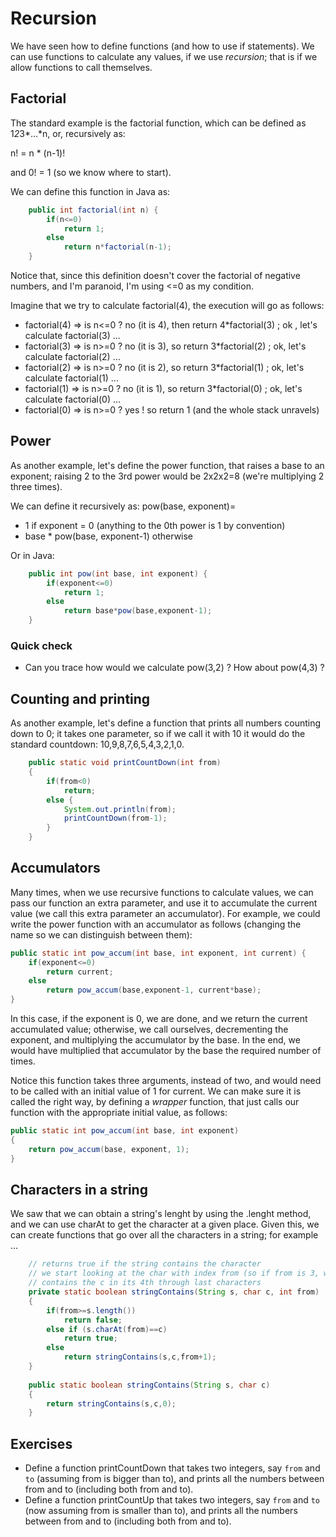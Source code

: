 Recursion
===

We have seen how to define functions (and how to use if statements). We can use functions to calculate any values, if we use *recursion*; that is if we allow functions to call themselves.

## Factorial
The standard example is the factorial function, which can be defined as 1*2*3*...*n, or, recursively as:

n! = n * (n-1)!

and 0! = 1 (so we know where to start).

We can define this function in Java as:
```java
	public int factorial(int n) {
		if(n<=0)
			return 1;
		else
			return n*factorial(n-1);
	}
```
Notice that, since this definition doesn't cover the factorial of negative numbers, and I'm paranoid, I'm using <=0 as my condition.

Imagine that we try to calculate factorial(4), the execution will go as follows:
+ factorial(4) => is n<=0 ? no (it is 4), then return 4*factorial(3) ; ok , let's calculate factorial(3) ...
+ factorial(3) => is n>=0 ? no (it is 3), so return 3*factorial(2) ; ok, let's calculate factorial(2) ...
+ factorial(2) => is n>=0 ? no (it is 2), so return 3*factorial(1) ; ok, let's calculate factorial(1) ...
+ factorial(1) => is n>=0 ? no (it is 1), so return 3*factorial(0) ; ok, let's calculate factorial(0) ...
+ factorial(0) => is n>=0 ? yes ! so return 1 (and the whole stack unravels)

## Power

As another example, let's define the power function, that raises a base to an exponent; raising 2 to the 3rd power would be 2x2x2=8 (we're multiplying 2 three times).

We can define it recursively as: pow(base, exponent)=
+ 1 if exponent = 0 (anything to the 0th power is 1 by convention)
+ base * pow(base, exponent-1) otherwise

Or in Java:
```java
	public int pow(int base, int exponent) {
		if(exponent<=0)
			return 1;
		else
			return base*pow(base,exponent-1);
	}
```

### Quick check
+ Can you trace how would we calculate pow(3,2) ? How about pow(4,3) ?

## Counting and printing

As another example, let's define a function that prints all numbers counting down to 0; it takes one parameter, so if we call it with 10 it would do the standard countdown: 10,9,8,7,6,5,4,3,2,1,0.

```java
	public static void printCountDown(int from)
	{
		if(from<0)
			return;
		else {
			System.out.println(from);
			printCountDown(from-1);
		}
	}
```

## Accumulators
Many times, when we use recursive functions to calculate values, we can pass our function an extra parameter, and use it to accumulate the current value (we call this extra parameter an accumulator). For example, we could write the power function with an accumulator as follows (changing the name so we can distinguish between them):
```java
public static int pow_accum(int base, int exponent, int current) {
	if(exponent<=0)
		return current;
	else
		return pow_accum(base,exponent-1, current*base);
}
```

In this case, if the exponent is 0, we are done, and we return the current accumulated value; otherwise, we call ourselves, decrementing the exponent, and multiplying the accumulator by the base. In the end, we would have multiplied that accumulator by the base the required number of times.

Notice this function takes three arguments, instead of two, and would need to be called with an initial value of 1 for current. We can make sure it is called the right way, by defining a *wrapper* function, that just calls our function with the appropriate initial value, as follows:
```java
public static int pow_accum(int base, int exponent)
{
	return pow_accum(base, exponent, 1);
}
```
## Characters in a string
We saw that we can obtain a string's lenght by using the .lenght method, and we can use charAt to get the character at a given place. Given this, we can create functions that go over all the characters in a string; for example ...
```java
	// returns true if the string contains the character
	// we start looking at the char with index from (so if from is 3, we just care whether the string
	// contains the c in its 4th through last characters
	private static boolean stringContains(String s, char c, int from)
	{
		if(from>=s.length())
			return false;
		else if (s.charAt(from)==c)
			return true;
		else
			return stringContains(s,c,from+1);
	}
	
	public static boolean stringContains(String s, char c)
	{
		return stringContains(s,c,0);
	}
```
## Exercises
+ Define a function printCountDown that takes two integers, say `from` and `to` (assuming from is bigger than to), and prints all the numbers between from and to (including both from and to). 
+ Define a function printCountUp that takes two integers, say `from` and `to` (now assuming from is smaller than to), and prints all the numbers between from and to (including both from and to).
